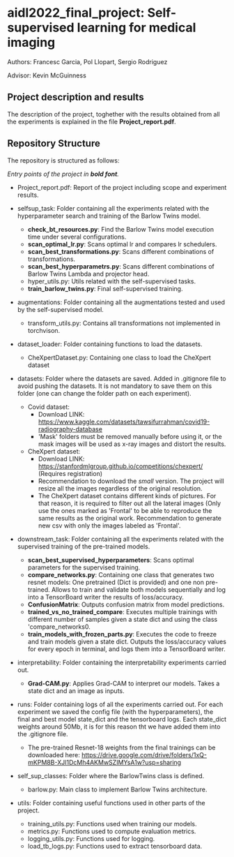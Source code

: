 # aidl2022_final_project: Self-supervised learning for medical imaging

Authors: Francesc Garcia, Pol Llopart, Sergio Rodriguez

Advisor: Kevin McGuinness

## Project description and results

The description of the project, toghether with the results obtained from all the experiments is explained in the file **Project_report.pdf**.

## Repository Structure

The repository is structured as follows:

_Entry points of the project in **bold font**._

- Project_report.pdf: Report of the project including scope and experiment results.

- selfsup_task: Folder containing all the experiments related with the hyperparameter search and training of the Barlow Twins model.
  - **check_bt_resources.py**: Find the Barlow Twins model execution time under several configurations. 
  - **scan_optimal_lr.py**: Scans optimal lr and compares lr schedulers.
  - **scan_best_transformations.py**: Scans different combinations of transformations.
  - **scan_best_hyperparametrs.py**: Scans different combinations of Barlow Twins Lambda and projector head.
  - hyper_utils.py: Utils related with the self-supervised tasks.
  - **train_barlow_twins.py**: Final self-supervised training.
  
- augmentations: Folder containing all the augmentations tested and used by the self-supervised model.
  - transform_utils.py: Contains all transformations not implemented in torchvison.
  
- dataset_loader: Folder containing functions to load the datasets.
  - CheXpertDataset.py: Containing one class to load the CheXpert dataset
  
- datasets: Folder where the datasets are saved. Added in .gitignore file to avoid pushing the datasets. It is not mandatory to save them on this folder (one can change the folder path on each experiment).
  - Covid dataset:
    - Download LINK: https://www.kaggle.com/datasets/tawsifurrahman/covid19-radiography-database
    - 'Mask' folders must be removed manually before using it, or the mask images will be used as x-ray images and distort the results.
  - CheXpert dataset:
    - Download LINK: https://stanfordmlgroup.github.io/competitions/chexpert/ (Requires registration)
    - Recommendation to download the _small_ version. The project will resize all the images regardless of the original resolution.
    - The CheXpert dataset contains different kinds of pictures. For that reason, it is required to filter out all the lateral images (Only use the ones marked as 'Frontal' to be able to reproduce the same results as the original work. Recommendation to generate new csv with only the images labeled as 'Frontal'.

- downstream_task: Folder containing all the experiments related with the supervised training of the pre-trained models.
  - **scan_best_supervised_hyperparameters**: Scans optimal parameters for the supervised training.
  - **compare_networks.py**: Containing one class that generates two resnet models: One pretrained (Dict is provided) and one non pre-trained. Allows to train and validate both models sequentially and log into a TensorBoard writer the results of loss/accuracy.
  - **ConfusionMatrix**: Outputs confusion matrix from model predictions.
  - **trained_vs_no_trained_compare**: Executes multiple trainings with different number of samples given a state dict and using the class 'compare_networks0.
  - **train_models_with_frozen_parts.py**: Executes the code to freeze and train models given a state dict. Outputs the loss/accuracy values for every epoch in terminal, and logs them into a TensorBoard writer.
  
- interpretability: Folder containing the interpretability experiments carried out.
  - **Grad-CAM.py**: Applies Grad-CAM to interpret our models. Takes a state dict and an image as inputs.
  
- runs: Folder containing logs of all the experiments carried out. For each experiment we saved the config file (with the hyperparameters), the final and best model state_dict and the tensorboard logs. Each state_dict weights around 50Mb, it is for this reason tht we have added them into the .gitignore file.
  - The pre-trained Resnet-18 weights from the final trainings can be downloaded here: https://drive.google.com/drive/folders/1xQ-mKPM8B-XJI1DcMh4AKMwSZIMYsA1w?usp=sharing

- self_sup_classes: Folder where the BarlowTwins class is defined.
  - barlow.py: Main class to implement Barlow Twins architecture.
 
- utils: Folder containing useful functions used in other parts of the project.
  - training_utils.py: Functions used when training our models.
  - metrics.py: Functions used to compute evaluation metrics.
  - logging_utils.py: Functions used for logging.
  - load_tb_logs.py: Functions used to extract tensorboard data.
